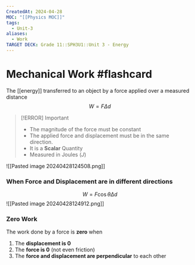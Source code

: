 ```yaml
---
CreatedAt: 2024-04-28
MOC: "[[Physics MOC]]"
tags:
  - Unit-3
aliases:
  - Work
TARGET DECK: Grade 11::SPH3U1::Unit 3 - Energy
---
```


# Mechanical Work #flashcard 
The [[energy]] transferred to an object by a force applied over a measured distance
$$W = F\Delta d$$
<!--ID: 1715686690918-->


> [!ERROR] Important
> - The magnitude of the force must be constant
> - The applied force and displacement must be in the same direction.
> - It is a **Scalar** Quantity
> - Measured in Joules ($J$)

![[Pasted image 20240428124508.png]]

### When Force and Displacement are in different directions
$$ W = F\cos \theta \Delta d$$
![[Pasted image 20240428124912.png]]


### Zero Work
The work done by a force is **zero** when

1. The **displacement is 0**
2. The **force is 0** (not even friction)
3. The **force and displacement are perpendicular** to each other